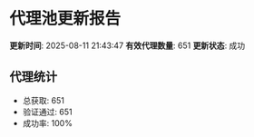 # 代理池更新报告

**更新时间**: 2025-08-11 21:43:47
**有效代理数量**: 651
**更新状态**:  成功

## 代理统计
- 总获取: 651
- 验证通过: 651
- 成功率: 100%
